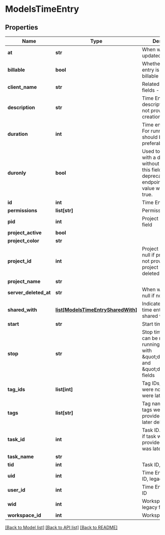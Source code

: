 # ModelsTimeEntry

## Properties

Name | Type | Description | Notes
------------ | ------------- | ------------- | -------------
**at** | **str** | When was last updated | [optional] 
**billable** | **bool** | Whether the time entry is marked as billable | [optional] 
**client_name** | **str** | Related entities meta fields - if requested | [optional] 
**description** | **str** | Time Entry description, null if not provided at creation/update | [optional] 
**duration** | **int** | Time entry duration. For running entries should be negative, preferable -1 | [optional] 
**duronly** | **bool** | Used to create a TE with a duration but without a stop time, this field is deprecated for GET endpoints where the value will always be true. | [optional] 
**id** | **int** | Time Entry ID | [optional] 
**permissions** | **list[str]** | Permission list | [optional] 
**pid** | **int** | Project ID, legacy field | [optional] 
**project_active** | **bool** |  | [optional] 
**project_color** | **str** |  | [optional] 
**project_id** | **int** | Project ID. Can be null if project was not provided or project was later deleted | [optional] 
**project_name** | **str** |  | [optional] 
**server_deleted_at** | **str** | When was deleted, null if not deleted | [optional] 
**shared_with** | [**list[ModelsTimeEntrySharedWith]**](ModelsTimeEntrySharedWith.md) | Indicates who the time entry has been shared with | [optional] 
**start** | **str** | Start time in UTC | [optional] 
**stop** | **str** | Stop time in UTC, can be null if it&#39;s still running or created with \&quot;duration\&quot; and \&quot;duronly\&quot; fields | [optional] 
**tag_ids** | **list[int]** | Tag IDs, null if tags were not provided or were later deleted | [optional] 
**tags** | **list[str]** | Tag names, null if tags were not provided or were later deleted | [optional] 
**task_id** | **int** | Task ID. Can be null if task was not provided or project was later deleted | [optional] 
**task_name** | **str** |  | [optional] 
**tid** | **int** | Task ID, legacy field | [optional] 
**uid** | **int** | Time Entry creator ID, legacy field | [optional] 
**user_id** | **int** | Time Entry creator ID | [optional] 
**wid** | **int** | Workspace ID, legacy field | [optional] 
**workspace_id** | **int** | Workspace ID | [optional] 

[[Back to Model list]](../README.md#documentation-for-models) [[Back to API list]](../README.md#documentation-for-api-endpoints) [[Back to README]](../README.md)


